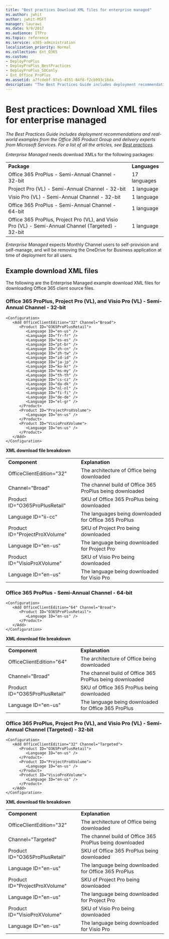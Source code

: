 ```yaml
---
title: "Best practices Download XML files for enterprise managed"
ms.author: jwhit
author: jwhit-MSFT
manager: laurawi
ms.date: 9/9/2017
ms.audience: ITPro
ms.topic: reference
ms.service: o365-administration
localization_priority: Normal
ms.collection: Ent_O365
ms.custom:
- DeployProPlus
- DeployProPlus_BestPractices
- DeployProPlus_SOConly
- Ent_Office_ProPlus
ms.assetid: a7fcdebf-97e5-4551-84f8-f2cb993c16da
description: "The Best Practices Guide includes deployment recommendations and real-world examples from the Office 365 Product Group and delivery experts from Microsoft Services. For a list of all the articles, see Best practices."
---
```


# Best practices: Download XML files for enterprise managed

 *The Best Practices Guide includes deployment recommendations and real-world examples from the Office 365 Product Group and delivery experts from Microsoft Services. For a list of all the articles, see [Best practices](best-practices.md).* 
  
 *Enterprise Managed*  needs download XMLs for the following packages:
  
|||
|:-----|:-----|
|**Package** <br/> |**Languages** <br/> |
|Office 365 ProPlus - Semi-Annual Channel - 32-bit  <br/> |17 languages  <br/> |
|Project Pro (VL) - Semi-Annual Channel - 32-bit  <br/> |1 language  <br/> |
|Visio Pro (VL) - Semi-Annual Channel - 32-bit  <br/> |1 language  <br/> |
|Office 365 ProPlus - Semi-Annual Channel - 64-bit  <br/> |1 language  <br/> |
|Office 365 ProPlus, Project Pro (VL), and Visio Pro (VL) - Semi-Annual Channel (Targeted) - 32-bit  <br/> |1 language  <br/> |
   
 *Enterprise Managed*  expects Monthly Channel users to self-provision and self-manage, and will be removing the OneDrive for Business application at time of deployment for all users.
  
## Example download XML files

The following are the Enterprise Managed example download XML files for downloading Office 365 client source files.
  
### Office 365 ProPlus, Project Pro (VL), and Visio Pro (VL) - Semi-Annual Channel - 32-bit

```
<Configuration>
   <Add OfficeClientEdition="32" Channel="Broad">
      <Product ID="O365ProPlusRetail"> 
         <Language ID="en-us" />
         <Language ID="fr-fr" />
         <Language ID="es-es" />
         <Language ID="pt-br" />
         <Language ID="zh-cn" />
         <Language ID="zh-tw" />
         <Language ID="id-id" />
         <Language ID="ja-jp" />
         <Language ID="ko-kr" />
         <Language ID="ms-my" />
         <Language ID="th-th" />
         <Language ID="cs-cz" />
         <Language ID="da-dk" />
         <Language ID="nl-nl" />
         <Language ID="fi-fi" />
         <Language ID="de-de" />
         <Language ID="el-gr" />
      </Product>
      <Product ID="ProjectProXVolume">
         <Language ID="en-us" />
      </Product>
      <Product ID="VisioProXVolume">
         <Language ID="en-us" />
      </Product>
   </Add>
</Configuration> 
```

 **XML download file breakdown**
  
|||
|:-----|:-----|
|**Component** <br/> |**Explanation** <br/> |
|OfficeClientEdition="32"  <br/> |The architecture of Office being downloaded  <br/> |
|Channel="Broad"  <br/> |The channel build of Office 365 ProPlus being downloaded  <br/> |
|Product ID="O365ProPlusRetail"  <br/> |SKU of Office 365 ProPlus being downloaded  <br/> |
|Language ID="ii-cc"  <br/> |The languages being downloaded for Office 365 ProPlus  <br/> |
|Product ID="ProjectProXVolume"  <br/> |SKU of Project Pro being downloaded  <br/> |
|Language ID="en-us"  <br/> |The language being downloaded for Project Pro  <br/> |
|Product ID="VisioProXVolume"  <br/> |SKU of Visio Pro being downloaded  <br/> |
|Language ID="en-us"  <br/> |The language being downloaded for Visio Pro  <br/> |
   
### Office 365 ProPlus - Semi-Annual Channel - 64-bit

```
<Configuration>
   <Add OfficeClientEdition="64" Channel="Broad">
      <Product ID="O365ProPlusRetail">
         <Language ID="en-us" />
      </Product>
   </Add>
</Configuration> 
```

 **XML download file breakdown**
  
|||
|:-----|:-----|
|**Component** <br/> |**Explanation** <br/> |
|OfficeClientEdition="64"  <br/> |The architecture of Office being downloaded  <br/> |
|Channel="Broad"  <br/> |The channel build of Office 365 ProPlus being downloaded  <br/> |
|Product ID="O365ProPlusRetail"  <br/> |SKU of Office 365 ProPlus being downloaded  <br/> |
|Language ID="en-us"  <br/> |The language being downloaded for Office 365 ProPlus  <br/> |
   
### Office 365 ProPlus, Project Pro (VL), and Visio Pro (VL) - Semi-Annual Channel (Targeted) - 32-bit

```
<Configuration>
   <Add OfficeClientEdition="32" Channel="Targeted">
      <Product ID="O365ProPlusRetail">
         <Language ID="en-us" />
      </Product>
      <Product ID="ProjectProXVolume">
         <Language ID="en-us" />
      </Product>
      <Product ID="VisioProXVolume">
         <Language ID="en-us" />
      </Product>
   </Add>
</Configuration> 
```

 **XML download file breakdown**
  
|||
|:-----|:-----|
|**Component** <br/> |**Explanation** <br/> |
|OfficeClientEdition="32"  <br/> |The architecture of Office being downloaded  <br/> |
|Channel="Targeted"  <br/> |The channel build of Office 365 ProPlus being downloaded  <br/> |
|Product ID="O365ProPlusRetail"  <br/> |SKU of Office 365 ProPlus being downloaded  <br/> |
|Language ID="en-us"  <br/> |The language being downloaded for Office 365 ProPlus  <br/> |
|Product ID="ProjectProXVolume"  <br/> |SKU of Project Pro being downloaded  <br/> |
|Language ID="en-us"  <br/> |The language being downloaded for Project Pro  <br/> |
|Product ID="VisioProXVolume"  <br/> |SKU of Visio Pro being downloaded  <br/> |
|Language ID="en-us"  <br/> |The language being downloaded for Visio Pro  <br/> |
   

